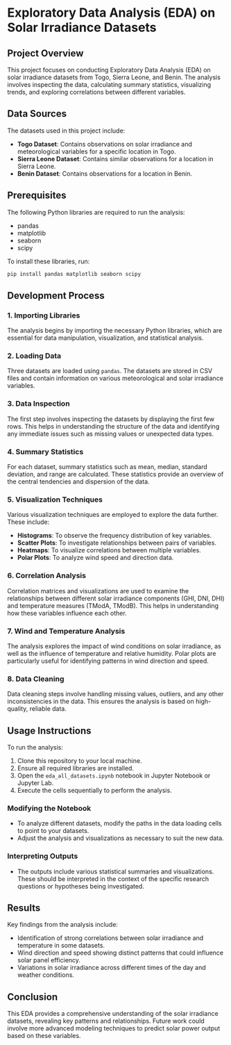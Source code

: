 
# Exploratory Data Analysis (EDA) on Solar Irradiance Datasets

## Project Overview
This project focuses on conducting Exploratory Data Analysis (EDA) on solar irradiance datasets from Togo, Sierra Leone, and Benin. The analysis involves inspecting the data, calculating summary statistics, visualizing trends, and exploring correlations between different variables.

## Data Sources
The datasets used in this project include:
- **Togo Dataset**: Contains observations on solar irradiance and meteorological variables for a specific location in Togo.
- **Sierra Leone Dataset**: Contains similar observations for a location in Sierra Leone.
- **Benin Dataset**: Contains observations for a location in Benin.

## Prerequisites
The following Python libraries are required to run the analysis:
- pandas
- matplotlib
- seaborn
- scipy

To install these libraries, run:
```bash
pip install pandas matplotlib seaborn scipy
```

## Development Process

### 1. Importing Libraries
The analysis begins by importing the necessary Python libraries, which are essential for data manipulation, visualization, and statistical analysis.

### 2. Loading Data
Three datasets are loaded using `pandas`. The datasets are stored in CSV files and contain information on various meteorological and solar irradiance variables.

### 3. Data Inspection
The first step involves inspecting the datasets by displaying the first few rows. This helps in understanding the structure of the data and identifying any immediate issues such as missing values or unexpected data types.

### 4. Summary Statistics
For each dataset, summary statistics such as mean, median, standard deviation, and range are calculated. These statistics provide an overview of the central tendencies and dispersion of the data.

### 5. Visualization Techniques
Various visualization techniques are employed to explore the data further. These include:
- **Histograms**: To observe the frequency distribution of key variables.
- **Scatter Plots**: To investigate relationships between pairs of variables.
- **Heatmaps**: To visualize correlations between multiple variables.
- **Polar Plots**: To analyze wind speed and direction data.

### 6. Correlation Analysis
Correlation matrices and visualizations are used to examine the relationships between different solar irradiance components (GHI, DNI, DHI) and temperature measures (TModA, TModB). This helps in understanding how these variables influence each other.

### 7. Wind and Temperature Analysis
The analysis explores the impact of wind conditions on solar irradiance, as well as the influence of temperature and relative humidity. Polar plots are particularly useful for identifying patterns in wind direction and speed.

### 8. Data Cleaning
Data cleaning steps involve handling missing values, outliers, and any other inconsistencies in the data. This ensures the analysis is based on high-quality, reliable data.

## Usage Instructions
To run the analysis:
1. Clone this repository to your local machine.
2. Ensure all required libraries are installed.
3. Open the `eda_all_datasets.ipynb` notebook in Jupyter Notebook or Jupyter Lab.
4. Execute the cells sequentially to perform the analysis.

### Modifying the Notebook
- To analyze different datasets, modify the paths in the data loading cells to point to your datasets.
- Adjust the analysis and visualizations as necessary to suit the new data.

### Interpreting Outputs
- The outputs include various statistical summaries and visualizations. These should be interpreted in the context of the specific research questions or hypotheses being investigated.

## Results
Key findings from the analysis include:
- Identification of strong correlations between solar irradiance and temperature in some datasets.
- Wind direction and speed showing distinct patterns that could influence solar panel efficiency.
- Variations in solar irradiance across different times of the day and weather conditions.

## Conclusion
This EDA provides a comprehensive understanding of the solar irradiance datasets, revealing key patterns and relationships. Future work could involve more advanced modeling techniques to predict solar power output based on these variables.


